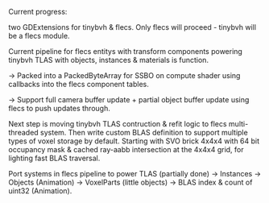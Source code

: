 Current progress:

two GDExtensions for tinybvh & flecs. Only flecs will proceed - tinybvh will be a flecs module.

Current pipeline for flecs entitys with transform components powering tinybvh TLAS with objects, instances & materials is function.

-> Packed into a PackedByteArray for SSBO on compute shader using callbacks into the flecs component tables.

-> Support full camera buffer update + partial object buffer update using flecs to push updates through.

Next step is moving tinybvh TLAS contruction & refit logic to flecs multi-threaded system. Then write custom BLAS definition to support multiple types of voxel storage by default. Starting with SVO brick 4x4x4 with 64 bit occupancy mask & cached ray-aabb intersection at the 4x4x4 grid, for lighting fast BLAS traversal.

Port systems in flecs pipeline to power TLAS (partially done) -> Instances -> Objects (Animation) -> VoxelParts (little objects) -> BLAS index & count of uint32 (Animation).
